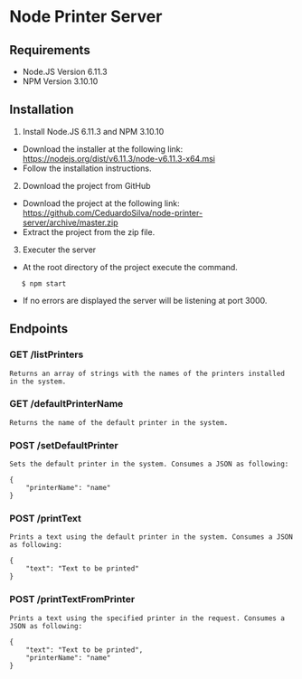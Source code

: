 # Node Printer Server

## Requirements
- Node.JS Version 6.11.3
- NPM Version 3.10.10

## Installation

1) Install Node.JS 6.11.3 and NPM 3.10.10
- Download the installer at the following link: https://nodejs.org/dist/v6.11.3/node-v6.11.3-x64.msi
- Follow the installation instructions.

2) Download the project from GitHub
- Download the project at the following link: https://github.com/CeduardoSilva/node-printer-server/archive/master.zip 
- Extract the project from the zip file.

3) Executer the server 
- At the root directory of the project execute the command.
```
   $ npm start
```
- If no errors are displayed the server will be listening at port 3000.

## Endpoints

### GET /listPrinters
    Returns an array of strings with the names of the printers installed in the system.
### GET /defaultPrinterName
    Returns the name of the default printer in the system.
### POST /setDefaultPrinter
    Sets the default printer in the system. Consumes a JSON as following:

    {
        "printerName": "name"
    }

### POST /printText
    Prints a text using the default printer in the system. Consumes a JSON as following:

    {
        "text": "Text to be printed"
    }

### POST /printTextFromPrinter
    Prints a text using the specified printer in the request. Consumes a JSON as following:

    {
        "text": "Text to be printed",
        "printerName": "name"
    }

